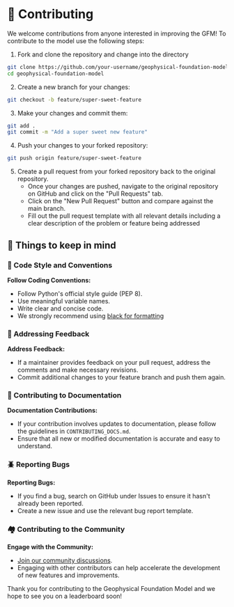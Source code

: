 # 💪 Contributing

We welcome contributions from anyone interested in improving the GFM! To contribute to the model use the following steps:

1. Fork and clone the repository and change into the directory
```bash
git clone https://github.com/your-username/geophysical-foundation-model.git
cd geophysical-foundation-model
```
2. Create a new branch for your changes:

```bash
git checkout -b feature/super-sweet-feature
```

3. Make your changes and commit them:

```bash
git add .
git commit -m "Add a super sweet new feature"
```

4. Push your changes to your forked repository:

```bash
git push origin feature/super-sweet-feature
```

5. Create a pull request from your forked repository back to the original repository.
   - Once your changes are pushed, navigate to the original repository on GitHub and click on the "Pull Requests" tab.
   - Click on the "New Pull Request" button and compare against the main branch.
   - Fill out the pull request template with all relevant details including a clear description of the problem or feature being addressed

## 🧐 Things to keep in mind
### 👒 Code Style and Conventions

**Follow Coding Conventions:**
   - Follow Python's official style guide (PEP 8).
   - Use meaningful variable names.
   - Write clear and concise code.
   - We strongly recommend using [black for formatting](https://pypi.org/project/black/)
  
### 📇 Addressing Feedback

**Address Feedback:**
   - If a maintainer provides feedback on your pull request, address the comments and make necessary revisions.
   - Commit additional changes to your feature branch and push them again.
  
### 📄 Contributing to Documentation

**Documentation Contributions:**
   - If your contribution involves updates to documentation, please follow the guidelines in `CONTRIBUTING_DOCS.md`.
   - Ensure that all new or modified documentation is accurate and easy to understand.

### 🪲 Reporting Bugs

**Reporting Bugs:**
   - If you find a bug, search on GitHub under Issues to ensure it hasn't already been reported.
   - Create a new issue and use the relevant bug report template.

### 🏘️ Contributing to the Community

**Engage with the Community:**
   - [Join our community discussions](https://forum.thinkonward.com/c/gfm/39).
   - Engaging with other contributors can help accelerate the development of new features and improvements.

Thank you for contributing to the Geophysical Foundation Model and we hope to see you on a leaderboard soon!
